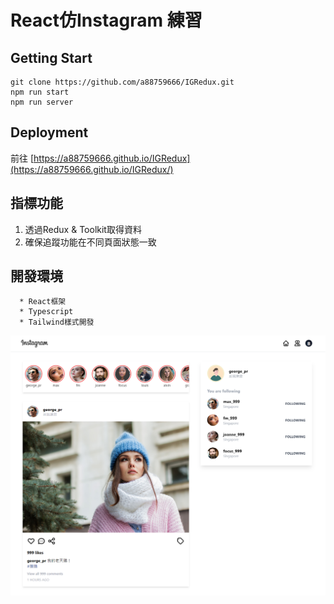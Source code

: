 # React仿Instagram 練習

## Getting Start
```
git clone https://github.com/a88759666/IGRedux.git
npm run start
npm run server
```


## Deployment
前往 [https://a88759666.github.io/IGRedux](https://a88759666.github.io/IGRedux/)


## 指標功能

1. 透過Redux & Toolkit取得資料
2. 確保追蹤功能在不同頁面狀態一致


## 開發環境
```
  * React框架
  * Typescript
  * Tailwind樣式開發
```
![screenshot](./public/images/screenshot.png)
